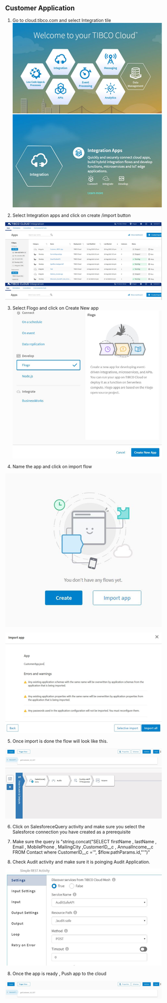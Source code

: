 
<h2>Customer Application </h2>


1. Go to cloud.tibco.com and select Integration tile 
  ![](../../images/TC1.JPG)
  ![](../../images/TC2.JPG)
  
  

2. Select Integration apps and click on create /import button 

![](../../images/TC3.JPG)
  ![](../../images/TC11.JPG)
  

3. Select Flogo and click on Create New app 
 ![](../../images/TC12.JPG)
  

4. Name the app and click on import flow

![](../../images/TC13.JPG)
  
![](../../images/TC17.JPG)

5. Once import is done the flow will look like this. 

![](../../images/TC18.JPG)
![](../../images/TC19.JPG)

6. Click on SalesforeceQuery activity and make sure you select the Salesforce connection you have created as a prerequisite 

7. Make sure the query is "string.concat("SELECT firstName , lastName , Email , MobilePhone , MailingCity ,CustomerID__c , AnnualIncome__c  FROM Contact where CustomerID__c ='", $flow.pathParams.id,"'")"

8. Check Audit activity and make sure it is poinging Audit Application.


![](../../images/audit.JPG)

8. Once the app is ready , Push app to the cloud 

![](../../images/TC18.JPG)
  
